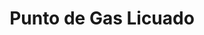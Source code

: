 ---
title: "Punto de Gas Licuado"
url: /ciudad-de-matanzas/punto-de-gas-licuado-gelpi/
shop: gas
---